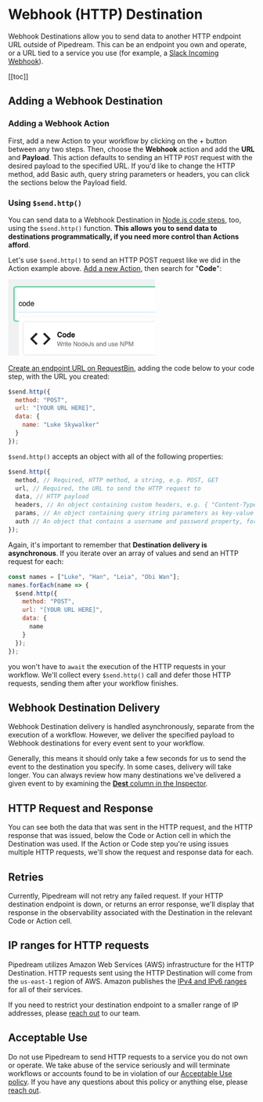 # Webhook (HTTP) Destination

Webhook Destinations allow you to send data to another HTTP endpoint URL outside of Pipedream. This can be an endpoint you own and operate, or a URL tied to a service you use (for example, a [Slack Incoming Webhook](https://api.slack.com/incoming-webhooks)).

[[toc]]

## Adding a Webhook Destination

### Adding a Webhook Action

First, add a new Action to your workflow by clicking on the + button between any two steps. Then, choose the **Webhook** action and add the **URL** and **Payload**. This action defaults to sending an HTTP `POST` request with the desired payload to the specified URL. If you'd like to change the HTTP method, add Basic auth, query string parameters or headers, you can click the sections below the Payload field.

### Using `$send.http()`

You can send data to a Webhook Destination in [Node.js code steps](/notebook/code/), too, using the `$send.http()` function. **This allows you to send data to destinations programmatically, if you need more control than Actions afford**.

Let's use `$send.http()` to send an HTTP POST request like we did in the Action example above. [Add a new Action](/notebook/actions/#adding-a-new-action), then search for "**Code**":

<div>
<img alt="Code action" width="300" src="./images/new-code-step.png">
</div>

[Create an endpoint URL on RequestBin](https://requestbin.com), adding the code below to your code step, with the URL you created:

```javascript
$send.http({
  method: "POST",
  url: "[YOUR URL HERE]",
  data: {
    name: "Luke Skywalker"
  }
});
```

`$send.http()` accepts an object with all of the following properties:

```javascript
$send.http({
  method, // Required, HTTP method, a string, e.g. POST, GET
  url, // Required, the URL to send the HTTP request to
  data, // HTTP payload
  headers, // An object containing custom headers, e.g. { "Content-Type": "application/json" }
  params, // An object containing query string parameters as key-value pairs
  auth // An object that contains a username and password property, for HTTP basic auth
});
```

Again, it's important to remember that **Destination delivery is asynchronous**. If you iterate over an array of values and send an HTTP request for each:

```javascript
const names = ["Luke", "Han", "Leia", "Obi Wan"];
names.forEach(name => {
  $send.http({
    method: "POST",
    url: "[YOUR URL HERE]",
    data: {
      name
    }
  });
});
```

you won't have to `await` the execution of the HTTP requests in your workflow. We'll collect every `$send.http()` call and defer those HTTP requests, sending them after your workflow finishes.

## Webhook Destination Delivery

Webhook Destination delivery is handled asynchronously, separate from the execution of a workflow. However, we deliver the specified payload to Webhook destinations for every event sent to your workflow.

Generally, this means it should only take a few seconds for us to send the event to the destination you specify. In some cases, delivery will take longer. You can always review how many destinations we've delivered a given event to by examining the [**Dest** column in the Inspector](/notebook/inspector/#dest-destinations).

## HTTP Request and Response

You can see both the data that was sent in the HTTP request, and the HTTP response that was issued, below the Code or Action cell in which the Destination was used. If the Action or Code step you're using issues multiple HTTP requests, we'll show the request and response data for each.

## Retries

Currently, Pipedream will not retry any failed request. If your HTTP destination endpoint is down, or returns an error response, we'll display that response in the observability associated with the Destination in the relevant Code or Action cell.

## IP ranges for HTTP requests

Pipedream utilizes Amazon Web Services (AWS) infrastructure for the HTTP Destination. HTTP requests sent using the HTTP Destination will come from the `us-east-1` region of AWS. Amazon publishes the [IPv4 and IPv6 ranges](https://docs.aws.amazon.com/general/latest/gr/aws-ip-ranges.html) for all of their services.

If you need to restrict your destination endpoint to a smaller range of IP addresses, please [reach out](/support/) to our team.

## Acceptable Use

Do not use Pipedream to send HTTP requests to a service you do not own or operate. We take abuse of the service seriously and will terminate workflows or accounts found to be in violation of our [Acceptable Use policy](https://pipedream.com/terms#b-acceptable-use). If you have any questions about this policy or anything else, please [reach out](/support/).

<Footer />
